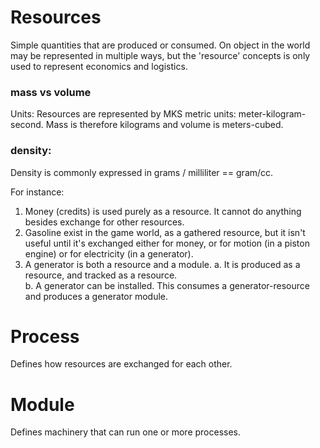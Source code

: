 # Resources

Simple quantities that are produced or consumed.  On object in the world may be represented in multiple ways,
but the 'resource' concepts is only used to represent economics and logistics.

### mass vs volume
Units:  Resources are represented by MKS metric units:   meter-kilogram-second.   Mass is therefore kilograms and
volume is meters-cubed.

### density:
  
Density is commonly expressed in grams / milliliter == gram/cc. 

For instance:
1. Money (credits) is used purely as a resource.   It cannot do anything besides exchange for other resources.
2. Gasoline exist in the game world, as a gathered resource, but it isn't useful until it's exchanged either for 
   money, or for motion (in a piston engine) or for electricity (in a generator).
3. A generator is both a resource and a module.
   a. It is produced as a resource, and tracked as a resource.  
   b. A generator can be installed.   This consumes a generator-resource and produces a generator module.




# Process

Defines how resources are exchanged for each other.


# Module

Defines machinery that can run one or more processes.  